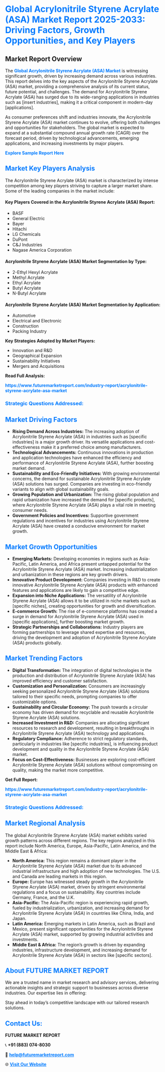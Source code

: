 <h1 style="color: #007BFF;">Global Acrylonitrile Styrene Acrylate (ASA) Market Report 2025-2033: Driving Factors, Growth Opportunities, and Key Players</h1>

<section id="overview">
<h2>Market Report Overview</h2>
<p>The <a href="https://www.futuremarketreport.com/industry-report/acrylonitrile-styrene-acrylate-asa-market" style="color: #007BFF; text-decoration: none;"><strong>Global Acrylonitrile Styrene Acrylate (ASA) Market</strong></a> is witnessing significant growth, driven by increasing demand across various industries. This report delves into the key aspects of the Acrylonitrile Styrene Acrylate (ASA) market, providing a comprehensive analysis of its current status, future potential, and challenges. The demand for Acrylonitrile Styrene Acrylate (ASA) has surged due to its wide-ranging applications in industries such as [insert industries], making it a critical component in modern-day [applications].</p>
<p>As consumer preferences shift and industries innovate, the Acrylonitrile Styrene Acrylate (ASA) market continues to evolve, offering both challenges and opportunities for stakeholders. The global market is expected to expand at a substantial compound annual growth rate (CAGR) over the forecast period, driven by technological advancements, emerging applications, and increasing investments by major players.</p>
</section>

<section id="overview">
<p><a href="https://www.futuremarketreport.com/request-sample/reportId=59703" style="color: #007BFF; text-decoration: none;"><strong>Explore Sample Report Here</strong></a></p>
</section>

<section id="key-players">
<h2 style="color: #007BFF;">Market Key Players Analysis</h2>
<p>The Acrylonitrile Styrene Acrylate (ASA) market is characterized by intense competition among key players striving to capture a larger market share. Some of the leading companies in the market include:</p>
<h4>Key Players Covered in the Acrylonitrile Styrene Acrylate (ASA) Report:</h4>
<ul><li>BASF</li><li>General Electric</li><li>Bayer</li><li>Hitachi</li><li>LG Chemicals</li><li>DuPont</li><li>C&amp;J Industries</li><li>Nagase America Corporation</li></ul>
<h4>Acrylonitrile Styrene Acrylate (ASA) Market Segmentation by Type:</h4>
<ul><li>2-Ethyl Hexyl Acrylate</li><li>Methyl Acrylate</li><li>Ethyl Acrylate</li><li>Butyl Acrylate</li><li>N-Butyl Acrylate</li></ul>

<h4>Acrylonitrile Styrene Acrylate (ASA) Market Segmentation by Application:</h4>
<ul><li>Automotive</li><li>Electrical and Electronic</li><li>Construction</li><li>Packing Industry</li></ul>
<p><strong>Key Strategies Adopted by Market Players:</strong></p>
<ul>
<li>Innovation and R&D</li>
<li>Geographical Expansion</li>
<li>Sustainability Initiatives</li>
<li>Mergers and Acquisitions</li>
</ul>
</section>

<section>
<p><strong>Read Full Analysis: </strong></p><a href="https://www.futuremarketreport.com/industry-report/acrylonitrile-styrene-acrylate-asa-market" style="color: #007BFF; text-decoration: none;"><strong>https://www.futuremarketreport.com/industry-report/acrylonitrile-styrene-acrylate-asa-market</strong></a>
<h3 style="color: #007BFF;">Strategic Questions Addressed:</h3>
</section>

<section id="driving-factors">
<h2 style="color: #007BFF;">Market Driving Factors</h2>
<ul>
<li><strong>Rising Demand Across Industries:</strong> The increasing adoption of Acrylonitrile Styrene Acrylate (ASA) in industries such as [specific industries] is a major growth driver. Its versatile applications and cost-effectiveness make it a preferred choice among manufacturers.</li>
<li><strong>Technological Advancements:</strong> Continuous innovations in production and application technologies have enhanced the efficiency and performance of Acrylonitrile Styrene Acrylate (ASA), further boosting market demand.</li>
<li><strong>Sustainability and Eco-Friendly Initiatives:</strong> With growing environmental concerns, the demand for sustainable Acrylonitrile Styrene Acrylate (ASA) solutions has surged. Companies are investing in eco-friendly variants to align with global sustainability goals.</li>
<li><strong>Growing Population and Urbanization:</strong> The rising global population and rapid urbanization have increased the demand for [specific products], where Acrylonitrile Styrene Acrylate (ASA) plays a vital role in meeting consumer needs.</li>
<li><strong>Government Policies and Incentives:</strong> Supportive government regulations and incentives for industries using Acrylonitrile Styrene Acrylate (ASA) have created a conducive environment for market growth.</li>
</ul>
</section>

<section id="growth-opportunities">
<h2 style="color: #007BFF;">Market Growth Opportunities</h2>
<ul>
<li><strong>Emerging Markets:</strong> Developing economies in regions such as Asia-Pacific, Latin America, and Africa present untapped potential for the Acrylonitrile Styrene Acrylate (ASA) market. Increasing industrialization and urbanization in these regions are key growth drivers.</li>
<li><strong>Innovative Product Development:</strong> Companies investing in R&D to create innovative Acrylonitrile Styrene Acrylate (ASA) products with enhanced features and applications are likely to gain a competitive edge.</li>
<li><strong>Expansion into Niche Applications:</strong> The versatility of Acrylonitrile Styrene Acrylate (ASA) allows it to be utilized in niche markets such as [specific niches], creating opportunities for growth and diversification.</li>
<li><strong>E-commerce Growth:</strong> The rise of e-commerce platforms has created a surge in demand for Acrylonitrile Styrene Acrylate (ASA) used in [specific applications], further boosting market growth.</li>
<li><strong>Strategic Partnerships and Collaborations:</strong> Industry players are forming partnerships to leverage shared expertise and resources, driving the development and adoption of Acrylonitrile Styrene Acrylate (ASA) products globally.</li>
</ul>
</section>

<section id="trending-factors">
<h2 style="color: #007BFF;">Market Trending Factors</h2>
<ul>
<li><strong>Digital Transformation:</strong> The integration of digital technologies in the production and distribution of Acrylonitrile Styrene Acrylate (ASA) has improved efficiency and customer satisfaction.</li>
<li><strong>Customization and Personalization:</strong> Consumers are increasingly seeking personalized Acrylonitrile Styrene Acrylate (ASA) solutions tailored to their specific needs, prompting companies to offer customizable options.</li>
<li><strong>Sustainability and Circular Economy:</strong> The push towards a circular economy has driven demand for recyclable and reusable Acrylonitrile Styrene Acrylate (ASA) solutions.</li>
<li><strong>Increased Investment in R&D:</strong> Companies are allocating significant resources to research and development, resulting in breakthroughs in Acrylonitrile Styrene Acrylate (ASA) technology and applications.</li>
<li><strong>Regulatory Compliance:</strong> Adherence to strict regulatory standards, particularly in industries like [specific industries], is influencing product development and quality in the Acrylonitrile Styrene Acrylate (ASA) market.</li>
<li><strong>Focus on Cost-Effectiveness:</strong> Businesses are exploring cost-efficient Acrylonitrile Styrene Acrylate (ASA) solutions without compromising on quality, making the market more competitive.</li>
</ul>
</section>

<section>
<p><strong>Get Full Report: </strong></p><a href="https://www.futuremarketreport.com/industry-report/acrylonitrile-styrene-acrylate-asa-market" style="color: #007BFF; text-decoration: none;"><strong>https://www.futuremarketreport.com/industry-report/acrylonitrile-styrene-acrylate-asa-market</strong></a>
<h3 style="color: #007BFF;">Strategic Questions Addressed:</h3>
</section>


<section id="regional-analysis">
<h2 style="color: #007BFF;">Market Regional Analysis</h2>
<p>The global Acrylonitrile Styrene Acrylate (ASA) market exhibits varied growth patterns across different regions. The key regions analyzed in this report include North America, Europe, Asia-Pacific, Latin America, and the Middle East & Africa:</p>
<ul>
<li><strong>North America:</strong> This region remains a dominant player in the Acrylonitrile Styrene Acrylate (ASA) market due to its advanced industrial infrastructure and high adoption of new technologies. The U.S. and Canada are leading markets in this region.</li>
<li><strong>Europe:</strong> Europe has witnessed steady growth in the Acrylonitrile Styrene Acrylate (ASA) market, driven by stringent environmental regulations and a focus on sustainability. Key countries include Germany, France, and the U.K.</li>
<li><strong>Asia-Pacific:</strong> The Asia-Pacific region is experiencing rapid growth, fueled by industrialization, urbanization, and increasing demand for Acrylonitrile Styrene Acrylate (ASA) in countries like China, India, and Japan.</li>
<li><strong>Latin America:</strong> Emerging markets in Latin America, such as Brazil and Mexico, present significant opportunities for the Acrylonitrile Styrene Acrylate (ASA) market, supported by growing industrial activities and investments.</li>
<li><strong>Middle East & Africa:</strong> The region’s growth is driven by expanding industries, infrastructure development, and increasing demand for Acrylonitrile Styrene Acrylate (ASA) in sectors like [specific sectors].</li>
</ul>
</section>

<footer>
<h2 style="color: #007BFF;">About FUTURE MARKET REPORT</h2>
<p>We are a trusted name in market research and advisory services, delivering actionable insights and strategic support to businesses across diverse industries. Our expertise lies in offering:</p>

<p>Stay ahead in today’s competitive landscape with our tailored research solutions.</p>

<h2 style="color: #007BFF;">Contact Us:</h2>
<p><strong>FUTURE MARKET REPORT</strong></p>
<p>📞 <strong>+91 (883) 074-8030</strong></p>
<p>📧 <strong><a href="mailto:help@futuremarketreport.com" style="color: #007BFF;">help@futuremarketreport.com</a></strong></p>
<p>🌐 <strong><a href="https://www.futuremarketreport.com/" style="color: #007BFF;">Visit Our Website</a></strong></p>
</footer>